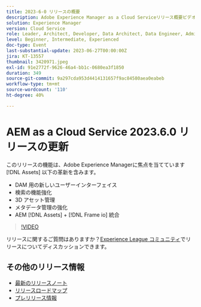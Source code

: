 ```yaml
---
title: 2023-6-0 リリースの概要
description: Adobe Experience Manager as a Cloud Serviceリリース概要ビデオ 2023.6.0 このリリースの機能は、Experience Manager Assetsの革新的な機能に重点を置いており、次の機能が含まれています。 DAM 検索の強化 3D アセット管理の新しいユーザーインターフェイスAEM [!DNL Assets] + [!DNL Frame io]  統合
solution: Experience Manager
version: Cloud Service
role: Leader, Architect, Developer, Data Architect, Data Engineer, Admin, User
level: Beginner, Intermediate, Experienced
doc-type: Event
last-substantial-update: 2023-06-27T00:00:00Z
jira: KT-13557
thumbnail: 3420971.jpeg
exl-id: 91e2772f-9626-46a4-bb1c-0680ea3f1850
duration: 349
source-git-commit: 9a297cda953d4414131657f9ac84580aea0eabeb
workflow-type: tm+mt
source-wordcount: '110'
ht-degree: 40%

---
```


# AEM as a Cloud Service 2023.6.0 リリースの更新


このリリースの機能は、Adobe Experience Managerに焦点を当てています [!DNL Assets] 以下の革新を含みます。

* DAM 用の新しいユーザーインターフェイス
* 検索の機能強化
* 3D アセット管理
* メタデータ管理の強化
* AEM [!DNL Assets] + [!DNL Frame io] 統合

>[!VIDEO](https://video.tv.adobe.com/v/3420971/?learn=on)


リリースに関するご質問はありますか？[Experience League コミュニティ](https://adobe.ly/444zA4U)でリリースについてディスカッションできます。

## その他のリリース情報

* [最新のリリースノート](https://experienceleague.adobe.com/docs/experience-manager-cloud-service/content/release-notes/home.html?lang=ja)
* [リリースロードマップ](https://experienceleague.adobe.com/docs/experience-manager-release-information/aem-release-updates/update-releases-roadmap.html?lang=ja)
* [プレリリース情報](https://experienceleague.adobe.com/docs/experience-manager-cloud-service/content/release-notes/prerelease.html?lang=ja)
